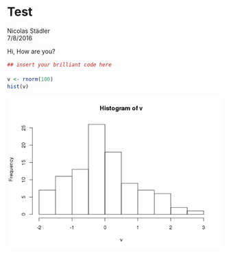 # Test
Nicolas Städler  
7/8/2016  

Hi, How are you?


```r
## insert your brilliant code here

v <- rnorm(100)
hist(v)
```

![](test_files/figure-html/unnamed-chunk-1-1.png)

